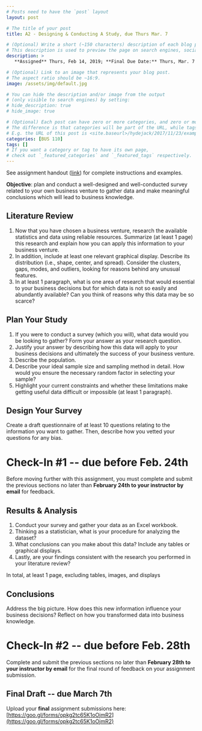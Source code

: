 ```yaml
---
# Posts need to have the `post` layout
layout: post

# The title of your post
title: A2 - Designing & Conducting A Study, due Thurs Mar. 7

# (Optional) Write a short (~150 characters) description of each blog post.
# This description is used to preview the page on search engines, social media, etc.
description: >
   **Assigned** Thurs, Feb 14, 2019; **Final Due Date:** Thurs, Mar. 7 @ 23:59 PM via [submission portal](https://goo.gl/forms/opkg2tc65K1oOjmR2); Handout: [PDF](https://drive.google.com/file/d/1ZNZMsxZ-KEBbcjMQomeR5deBejQ5b9_9/view?usp=sharing)

# (Optional) Link to an image that represents your blog post.
# The aspect ratio should be ~16:9.
image: /assets/img/default.jpg

# You can hide the description and/or image from the output
# (only visible to search engines) by setting:
# hide_description: true
# hide_image: true

# (Optional) Each post can have zero or more categories, and zero or more tags.
# The difference is that categories will be part of the URL, while tags will not.
# E.g. the URL of this post is <site.baseurl>/hydejack/2017/11/23/example-content/
categories: [BUS 110]
tags: []
# If you want a category or tag to have its own page,
# check out `_featured_categories` and `_featured_tags` respectively.
---
```


See assignment handout ([link](https://drive.google.com/file/d/1ZNZMsxZ-KEBbcjMQomeR5deBejQ5b9_9/view?usp=sharing)) for complete instructions and examples.

**Objective**: plan and conduct a well-designed and well-conducted survey related to your own business venture to gather data and make meaningful conclusions which will lead to business knowledge.

## Literature Review
1.	Now that you have chosen a business venture, research the available statistics and data using reliable resources. Summarize (at least 1 page) this research and explain how you can apply this information to your business venture. 
2.	In addition, include at least one relevant graphical display. Describe its distribution (i.e., shape, center, and spread). Consider the clusters, gaps, modes, and outliers, looking for reasons behind any unusual features. 
3.	In at least 1 paragraph, what is one area of research that would essential to your business decisions but for which data is not so easily and abundantly available? Can you think of reasons why this data may be so scarce?

## Plan Your Study
1. If you were to conduct a survey (which you will), what data would you be looking to gather? Form your answer as your research question.
2. Justify your answer by describing how this data will apply to your business decisions and ultimately the success of your business venture.
3. Describe the population. 
4. Describe your ideal sample size and sampling method in detail. How would you ensure the necessary random factor in selecting your sample? 
5. Highlight your current constraints and whether these limitations make getting useful data difficult or impossible (at least 1 paragraph). 

## Design Your Survey
Create a draft questionnaire of at least 10 questions relating to the information you want to gather. Then, describe how you vetted your questions for any bias. 

# Check-In #1 -- due before Feb. 24th
Before moving further with this assignment, you must complete and submit the previous sections no later than **February 24th to your instructor by email** for feedback.

## Results & Analysis
1.	Conduct your survey and gather your data as an Excel workbook. 
2.	Thinking as a statistician, what is your procedure for analyzing the dataset? 
3.	What conclusions can you make about this data? Include any tables or graphical displays. 
4.	Lastly, are your findings consistent with the research you performed in your literature review?

In total, at least 1 page, excluding tables, images, and displays

## Conclusions
Address the big picture. How does this new information influence your business decisions? Reflect on how you transformed data into business knowledge. 

# Check-In #2 -- due before Feb. 28th
Complete and submit the previous sections no later than **February 28th to your instructor by email** for the final round of feedback on your assignment submission. 

## Final Draft -- due March 7th
Upload your **final** assignment submissions here: [https://goo.gl/forms/opkg2tc65K1oOjmR2](https://goo.gl/forms/opkg2tc65K1oOjmR2)